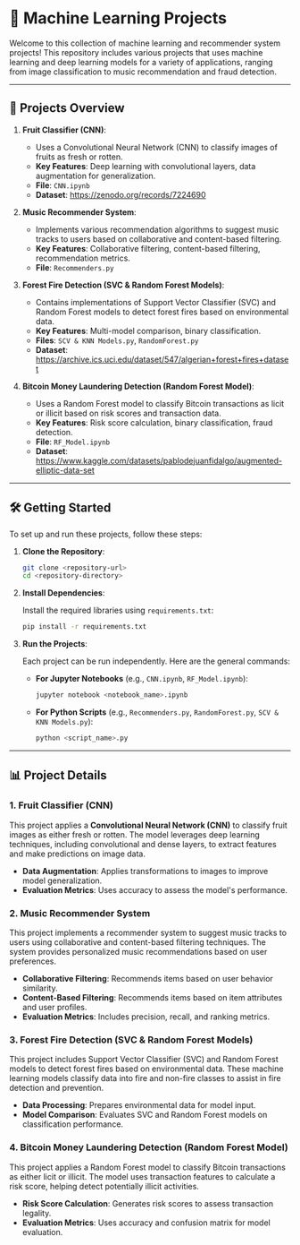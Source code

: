 
# 🧠 Machine Learning Projects

Welcome to this collection of machine learning and recommender system projects! This repository includes various projects that uses machine learning and deep learning models for a variety of applications, ranging from image classification to music recommendation and fraud detection.

---

## 📂 Projects Overview

1. **Fruit Classifier (CNN)**:
   - Uses a Convolutional Neural Network (CNN) to classify images of fruits as fresh or rotten.
   - **Key Features**: Deep learning with convolutional layers, data augmentation for generalization.
   - **File**: `CNN.ipynb`
   - **Dataset**: https://zenodo.org/records/7224690

2. **Music Recommender System**:
   - Implements various recommendation algorithms to suggest music tracks to users based on collaborative and content-based filtering.
   - **Key Features**: Collaborative filtering, content-based filtering, recommendation metrics.
   - **File**: `Recommenders.py`
     

3. **Forest Fire Detection (SVC & Random Forest Models)**:
   - Contains implementations of Support Vector Classifier (SVC) and Random Forest models to detect forest fires based on environmental data.
   - **Key Features**: Multi-model comparison, binary classification.
   - **Files**: `SCV & KNN Models.py`, `RandomForest.py`
   - **Dataset**: https://archive.ics.uci.edu/dataset/547/algerian+forest+fires+dataset

4. **Bitcoin Money Laundering Detection (Random Forest Model)**:
   - Uses a Random Forest model to classify Bitcoin transactions as licit or illicit based on risk scores and transaction data.
   - **Key Features**: Risk score calculation, binary classification, fraud detection.
   - **File**: `RF_Model.ipynb`
   - **Dataset**: https://www.kaggle.com/datasets/pablodejuanfidalgo/augmented-elliptic-data-set

---

## 🛠 Getting Started

To set up and run these projects, follow these steps:

1. **Clone the Repository**:

   ```bash
   git clone <repository-url>
   cd <repository-directory>
   ```

2. **Install Dependencies**:

   Install the required libraries using `requirements.txt`:

   ```bash
   pip install -r requirements.txt
   ```

3. **Run the Projects**:

   Each project can be run independently. Here are the general commands:

   - **For Jupyter Notebooks** (e.g., `CNN.ipynb`, `RF_Model.ipynb`):
     ```bash
     jupyter notebook <notebook_name>.ipynb
     ```

   - **For Python Scripts** (e.g., `Recommenders.py`, `RandomForest.py`, `SCV & KNN Models.py`):
     ```bash
     python <script_name>.py
     ```

---

## 📊 Project Details

### 1. Fruit Classifier (CNN)

This project applies a **Convolutional Neural Network (CNN)** to classify fruit images as either fresh or rotten. The model leverages deep learning techniques, including convolutional and dense layers, to extract features and make predictions on image data.

- **Data Augmentation**: Applies transformations to images to improve model generalization.
- **Evaluation Metrics**: Uses accuracy to assess the model's performance.

### 2. Music Recommender System

This project implements a recommender system to suggest music tracks to users using collaborative and content-based filtering techniques. The system provides personalized music recommendations based on user preferences.

- **Collaborative Filtering**: Recommends items based on user behavior similarity.
- **Content-Based Filtering**: Recommends items based on item attributes and user profiles.
- **Evaluation Metrics**: Includes precision, recall, and ranking metrics.

### 3. Forest Fire Detection (SVC & Random Forest Models)

This project includes Support Vector Classifier (SVC) and Random Forest models to detect forest fires based on environmental data. These machine learning models classify data into fire and non-fire classes to assist in fire detection and prevention.

- **Data Processing**: Prepares environmental data for model input.
- **Model Comparison**: Evaluates SVC and Random Forest models on classification performance.

### 4. Bitcoin Money Laundering Detection (Random Forest Model)

This project applies a Random Forest model to classify Bitcoin transactions as either licit or illicit. The model uses transaction features to calculate a risk score, helping detect potentially illicit activities.

- **Risk Score Calculation**: Generates risk scores to assess transaction legality.
- **Evaluation Metrics**: Uses accuracy and confusion matrix for model evaluation.
